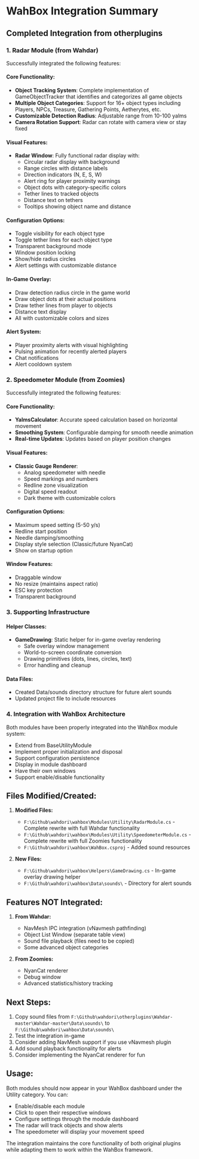 # WahBox Integration Summary

## Completed Integration from otherplugins

### 1. Radar Module (from Wahdar)
Successfully integrated the following features:

#### Core Functionality:
- **Object Tracking System**: Complete implementation of GameObjectTracker that identifies and categorizes all game objects
- **Multiple Object Categories**: Support for 16+ object types including Players, NPCs, Treasure, Gathering Points, Aetherytes, etc.
- **Customizable Detection Radius**: Adjustable range from 10-100 yalms
- **Camera Rotation Support**: Radar can rotate with camera view or stay fixed

#### Visual Features:
- **Radar Window**: Fully functional radar display with:
  - Circular radar display with background
  - Range circles with distance labels
  - Direction indicators (N, E, S, W)
  - Alert ring for player proximity warnings
  - Object dots with category-specific colors
  - Tether lines to tracked objects
  - Distance text on tethers
  - Tooltips showing object name and distance

#### Configuration Options:
- Toggle visibility for each object type
- Toggle tether lines for each object type
- Transparent background mode
- Window position locking
- Show/hide radius circles
- Alert settings with customizable distance

#### In-Game Overlay:
- Draw detection radius circle in the game world
- Draw object dots at their actual positions
- Draw tether lines from player to objects
- Distance text display
- All with customizable colors and sizes

#### Alert System:
- Player proximity alerts with visual highlighting
- Pulsing animation for recently alerted players
- Chat notifications
- Alert cooldown system

### 2. Speedometer Module (from Zoomies)
Successfully integrated the following features:

#### Core Functionality:
- **YalmsCalculator**: Accurate speed calculation based on horizontal movement
- **Smoothing System**: Configurable damping for smooth needle animation
- **Real-time Updates**: Updates based on player position changes

#### Visual Features:
- **Classic Gauge Renderer**:
  - Analog speedometer with needle
  - Speed markings and numbers
  - Redline zone visualization
  - Digital speed readout
  - Dark theme with customizable colors
  
#### Configuration Options:
- Maximum speed setting (5-50 y/s)
- Redline start position
- Needle damping/smoothing
- Display style selection (Classic/future NyanCat)
- Show on startup option

#### Window Features:
- Draggable window
- No resize (maintains aspect ratio)
- ESC key protection
- Transparent background

### 3. Supporting Infrastructure

#### Helper Classes:
- **GameDrawing**: Static helper for in-game overlay rendering
  - Safe overlay window management
  - World-to-screen coordinate conversion
  - Drawing primitives (dots, lines, circles, text)
  - Error handling and cleanup

#### Data Files:
- Created Data/sounds directory structure for future alert sounds
- Updated project file to include resources

### 4. Integration with WahBox Architecture

Both modules have been properly integrated into the WahBox module system:
- Extend from BaseUtilityModule
- Implement proper initialization and disposal
- Support configuration persistence
- Display in module dashboard
- Have their own windows
- Support enable/disable functionality

## Files Modified/Created:

1. **Modified Files:**
   - `F:\Github\wahdori\wahbox\Modules\Utility\RadarModule.cs` - Complete rewrite with full Wahdar functionality
   - `F:\Github\wahdori\wahbox\Modules\Utility\SpeedometerModule.cs` - Complete rewrite with full Zoomies functionality
   - `F:\Github\wahdori\wahbox\WahBox.csproj` - Added sound resources

2. **New Files:**
   - `F:\Github\wahdori\wahbox\Helpers\GameDrawing.cs` - In-game overlay drawing helper
   - `F:\Github\wahdori\wahbox\Data\sounds\` - Directory for alert sounds

## Features NOT Integrated:

1. **From Wahdar:**
   - NavMesh IPC integration (vNavmesh pathfinding)
   - Object List Window (separate table view)
   - Sound file playback (files need to be copied)
   - Some advanced object categories

2. **From Zoomies:**
   - NyanCat renderer
   - Debug window
   - Advanced statistics/history tracking

## Next Steps:

1. Copy sound files from `F:\Github\wahdori\otherplugins\Wahdar-master\Wahdar-master\Data\sounds\` to `F:\Github\wahdori\wahbox\Data\sounds\`
2. Test the integration in-game
3. Consider adding NavMesh support if you use vNavmesh plugin
4. Add sound playback functionality for alerts
5. Consider implementing the NyanCat renderer for fun

## Usage:

Both modules should now appear in your WahBox dashboard under the Utility category. You can:
- Enable/disable each module
- Click to open their respective windows
- Configure settings through the module dashboard
- The radar will track objects and show alerts
- The speedometer will display your movement speed

The integration maintains the core functionality of both original plugins while adapting them to work within the WahBox framework.
